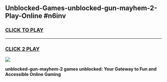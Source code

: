 
## Unblocked-Games-unblocked-gun-mayhem-2-Play-Online #n6inv
<h3>
<a href="https://news.freeplayer.one?title=unblocked-gun-mayhem-2&ref=3">CLICK TO PLAY</a></h3>
<hr>

<h3>
<a href="https://news.freeplayer.one?title=unblocked-gun-mayhem-2&ref=3">CLICK 2 PLAY</a>
  
</h3>

<a href="https://news.freeplayer.one?title=unblocked-gun-mayhem-2&ref=3"><img src="https://clearcache.store/games.png"></a>


**unblocked-gun-mayhem-2 games unblocked: Your Gateway to Fun and Accessible Online Gaming**
